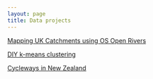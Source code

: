 ```yaml
---
layout: page
title: Data projects
---
```


[Mapping UK Catchments using OS Open Rivers](https://nbviewer.jupyter.org/github/phtevegibson/data-projects/blob/main/notebooks/OSOpenRivers.ipynb)

[DIY k-means clustering](https://nbviewer.jupyter.org/github/phtevegibson/data-projects/blob/main/notebooks/diy_k_means_clustering.ipynb)

[Cycleways in New Zealand](https://nbviewer.jupyter.org/github/phtevegibson/data-projects/blob/main/notebooks/new_zealand_cycleways.ipynb)